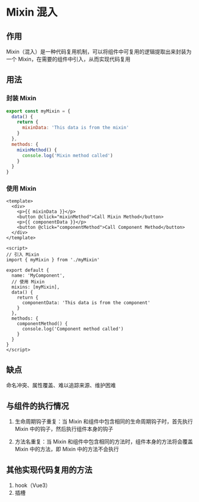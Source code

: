 # Mixin 混入

## 作用

Mixin（混入）是一种代码复用机制，可以将组件中可复用的逻辑提取出来封装为一个 Mixin，在需要的组件中引入，从而实现代码复用

## 用法

### 封装 Mixin

```js
export const myMixin = {
  data() {
    return {
      mixinData: 'This data is from the mixin'
    }
  },
  methods: {
    mixinMethod() {
      console.log('Mixin method called')
    }
  }
}

```

### 使用 Mixin

```vue
<template>
  <div>
    <p>{{ mixinData }}</p>
    <button @click="mixinMethod">Call Mixin Method</button>
    <p>{{ componentData }}</p>
    <button @click="componentMethod">Call Component Method</button>
  </div>
</template>

<script>
// 引入 Mixin
import { myMixin } from './myMixin'

export default {
  name: 'MyComponent',
  // 使用 Mixin
  mixins: [myMixin],
  data() {
    return {
      componentData: 'This data is from the component'
    }
  },
  methods: {
    componentMethod() {
      console.log('Component method called')
    }
  }
}
</script>
```

## 缺点

命名冲突、属性覆盖、难以追踪来源、维护困难

## 与组件的执行情况

1. 生命周期钩子重复：当 Mixin 和组件中包含相同的生命周期钩子时，首先执行 Mixin 中的钩子，然后执行组件本身的钩子

2. 方法名重复：当 Mixin 和组件中包含相同的方法时，组件本身的方法将会覆盖 Mixin 中的方法，即 Mixin 中的方法不会执行

## 其他实现代码复用的方法

1. hook（Vue3）
2. 插槽
